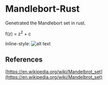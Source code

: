 # Mandlebort-Rust
Genetrated the Mandlebort set in rust.

f(z) = z<sup>2</sup> + c 

Inline-style: 
![alt text](https://github.com/NaNtroversy/Mandlebort-Rust/blob/master/fractal.png "Mandlebort Set")

## References
[https://en.wikipedia.org/wiki/Mandelbrot_set](https://en.wikipedia.org/wiki/Mandelbrot_set)

